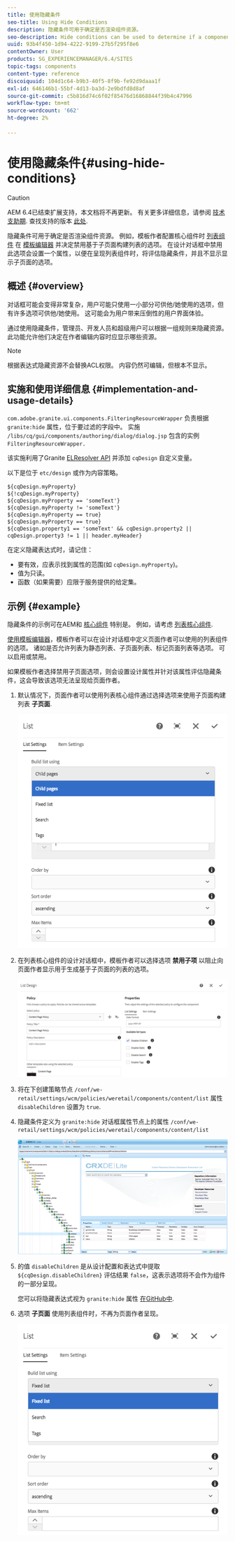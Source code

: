 ```yaml
---
title: 使用隐藏条件
seo-title: Using Hide Conditions
description: 隐藏条件可用于确定是否渲染组件资源。
seo-description: Hide conditions can be used to determine if a component resource is rendered or not.
uuid: 93b4f450-1d94-4222-9199-27b5f295f8e6
contentOwner: User
products: SG_EXPERIENCEMANAGER/6.4/SITES
topic-tags: components
content-type: reference
discoiquuid: 104d1c64-b9b3-40f5-8f9b-fe92d9daaa1f
exl-id: 646146b1-55bf-4d13-ba3d-2e9bdfd8d8af
source-git-commit: c5b816d74c6f02f85476d16868844f39b4c47996
workflow-type: tm+mt
source-wordcount: '662'
ht-degree: 2%

---
```


# 使用隐藏条件{#using-hide-conditions}

>[!CAUTION]
>
>AEM 6.4已结束扩展支持，本文档将不再更新。 有关更多详细信息，请参阅 [技术支助期](https://helpx.adobe.com/cn/support/programs/eol-matrix.html). 查找支持的版本 [此处](https://experienceleague.adobe.com/docs/).

隐藏条件可用于确定是否渲染组件资源。 例如，模板作者配置核心组件时 [列表组件](https://helpx.adobe.com/experience-manager/core-components/using/list.html) 在 [模板编辑器](/help/sites-authoring/templates.md) 并决定禁用基于子页面构建列表的选项。 在设计对话框中禁用此选项会设置一个属性，以便在呈现列表组件时，将评估隐藏条件，并且不显示显示子页面的选项。

## 概述 {#overview}

对话框可能会变得非常复杂，用户可能只使用一小部分可供他/她使用的选项，但有许多选项可供他/她使用。 这可能会为用户带来压倒性的用户界面体验。

通过使用隐藏条件，管理员、开发人员和超级用户可以根据一组规则来隐藏资源。 此功能允许他们决定在作者编辑内容时应显示哪些资源。

>[!NOTE]
>
>根据表达式隐藏资源不会替换ACL权限。 内容仍然可编辑，但根本不显示。

## 实施和使用详细信息 {#implementation-and-usage-details}

`com.adobe.granite.ui.components.FilteringResourceWrapper` 负责根据 `granite:hide` 属性，位于要过滤的字段中。 实施 `/libs/cq/gui/components/authoring/dialog/dialog.jsp` 包含的实例 `FilteringResourceWrapper.`

该实施利用了Granite [ELResolver API](https://helpx.adobe.com/experience-manager/6-4/sites/developing/using/reference-materials/granite-ui/api/jcr_root/libs/granite/ui/docs/server/el.html) 并添加 `cqDesign` 自定义变量。

以下是位于 `etc/design` 或作为内容策略。

```
${cqDesign.myProperty}
${!cqDesign.myProperty}
${cqDesign.myProperty == 'someText'}
${cqDesign.myProperty != 'someText'}
${cqDesign.myProperty == true}
${cqDesign.myProperty == true}
${cqDesign.property1 == 'someText' && cqDesign.property2 || cqDesign.property3 != 1 || header.myHeader}
```

在定义隐藏表达式时，请记住：

* 要有效，应表示找到属性的范围(如 `cqDesign.myProperty`)。
* 值为只读。
* 函数（如果需要）应限于服务提供的给定集。

## 示例 {#example}

隐藏条件的示例可在AEM和 [核心组件](https://experienceleague.adobe.com/docs/experience-manager-core-components/using/introduction.html?lang=zh-Hans) 特别是。 例如，请考虑 [列表核心组件](https://helpx.adobe.com/experience-manager/core-components/using/list.html).

[使用模板编辑器](/help/sites-authoring/templates.md)，模板作者可以在设计对话框中定义页面作者可以使用的列表组件的选项。 诸如是否允许列表为静态列表、子页面列表、标记页面列表等选项。 可以启用或禁用。

如果模板作者选择禁用子页面选项，则会设置设计属性并针对该属性评估隐藏条件，这会导致该选项无法呈现给页面作者。

1. 默认情况下，页面作者可以使用列表核心组件通过选择选项来使用子页面构建列表 **子页面**.

   ![chlimage_1-218](assets/chlimage_1-218.png)

1. 在列表核心组件的设计对话框中，模板作者可以选择选项 **禁用子项** 以阻止向页面作者显示用于生成基于子页面的列表的选项。

   ![chlimage_1-219](assets/chlimage_1-219.png)

1. 将在下创建策略节点 `/conf/we-retail/settings/wcm/policies/weretail/components/content/list` 属性 `disableChildren` 设置为 `true`.
1. 隐藏条件定义为 `granite:hide` 对话框属性节点上的属性 `/conf/we-retail/settings/wcm/policies/weretail/components/content/list`

   ![chlimage_1-220](assets/chlimage_1-220.png)

1. 的值 `disableChildren` 是从设计配置和表达式中提取 `${cqDesign.disableChildren}` 评估结果 `false`，这表示选项将不会作为组件的一部分呈现。

   您可以将隐藏表达式视为 `granite:hide` 属性 [在GitHub中](https://github.com/Adobe-Marketing-Cloud/aem-core-wcm-components/blob/master/content/src/content/jcr_root/apps/core/wcm/components/list/v1/list/_cq_dialog/.content.xml#L40).

1. 选项 **子页面** 使用列表组件时，不再为页面作者呈现。

   ![chlimage_1-221](assets/chlimage_1-221.png)
